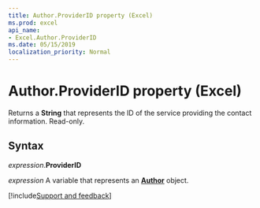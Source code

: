 ```yaml
---
title: Author.ProviderID property (Excel)
ms.prod: excel
api_name:
- Excel.Author.ProviderID
ms.date: 05/15/2019
localization_priority: Normal
---
```



# Author.ProviderID property (Excel)

Returns a **String** that represents the ID of the service providing the contact information. Read-only. 


## Syntax

_expression_.**ProviderID**

_expression_ A variable that represents an **[Author](Excel.Author.md)** object.



[!include[Support and feedback](~/includes/feedback-boilerplate.md)]